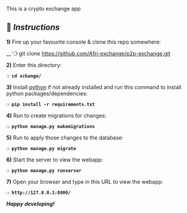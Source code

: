 This is a crypto exchange app

## :page_with_curl:  _Instructions_

**1)** Fire up your favourite console & clone this repo somewhere:

__`❍ git clone https://github.com/Afri-exchange/p2p-exchange.git

**2)** Enter this directory:

__`❍ cd xchange/`__

**3)** Install [python](https://www.python.org/) if not already installed and run this command to install python packages/dependencies:

__`❍ pip install -r requirements.txt`__

**4)** Run to create migrations for changes:

__`❍ python manage.py makemigrations`__

**5)** Run to apply those changes to the database:

__`❍ python manage.py migrate`__

**6)** Start the server to view the webapp:

__`❍ python manage.py runserver `__

**7)** Open your browser and type in this URL to view the webapp:

__`❍ http://127.0.0.1:8000/`__

__*Happy developing!*__
